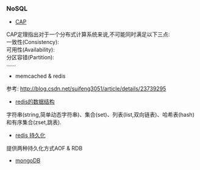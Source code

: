 ### NoSQL  

- [CAP](http://bigdata.cnw.com.cn/bigdata-orginal/htm2014/20140213_290751.shtml)  

CAP定理指出对于一个分布式计算系统来说,不可能同时满足以下三点:  
一致性(Consistency):  
可用性(Availability):  
分区容错(Partition):  
......

- memcached & redis    

参考: http://blog.csdn.net/suifeng3051/article/details/23739295

- [redis的数据结构](https://github.com/MelloChan/redis-in-action)  

字符串(string,简单动态字符串)、集合(set)、列表(list,双向链表)、哈希表(hash)和有序集合(zset,跳表).  

- [redis 持久化](https://github.com/MelloChan/redis-in-action)   
 
 提供两种持久化方式AOF & RDB
 
- [mongoDB](https://docs.mongodb.com/)